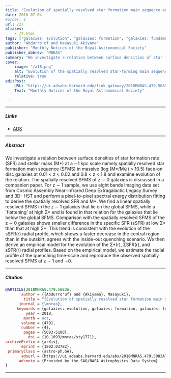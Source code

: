 ```yaml
---
title: "Evolution of spatially resolved star formation main sequence and surface density profiles in massive disc galaxies at 0 < z < 1: inside-out stellar mass buildup and quenching" 
date: 2018-07-04
#order: 1
url: /2/
aliases: 
    - /2.html
tags: ["galaxies: evolution", "galaxies: formation", "galaxies: fundamental parameters", "galaxies: spiral", "galaxies: star formation", "galaxies: structure", "Astrophysics - Astrophysics of Galaxies"]
author: "Abdurro'uf and Masayuki Akiyama"
publisher: "Monthly Notices of the Royal Astronomical Society"
publisher_abbrev: "MNRAS"
summary: "We investigate a relation between surface densities of star formation rate (SFR) and stellar mass (M*) at a ∼1 kpc scale namely spatially resolved star formation main sequence (SFMS) in massive (log (M*/M⊙) > 10.5) face-on disc galaxies at 0.01 < z < 0.02 and 0.8 < z < 1.8 and examine evolution of the relation. The spatially resolved SFMS of z ∼ 0 galaxies is discussed in a companion paper. For z ∼ 1 sample, we use eight bands imaging data set from Cosmic Assembly Near-infrared Deep Extragalactic Legacy Survey and 3D- HST and perform a pixel-to-pixel spectral energy distribution fitting to derive the spatially resolved SFR and M*. We find a linear spatially resolved SFMS in the z ∼ 1 galaxies that lie on the global SFMS, while a `flattening' at high Σ* end is found in that relation for the galaxies that lie below the global SFMS. Comparison with the spatially resolved SFMS of the z ∼ 0 galaxies shows smaller difference in the specific SFR (sSFR) at low Σ* than that at high Σ*. This trend is consistent with the evolution of the sSFR(r) radial profile, which shows a faster decrease in the central region than in the outskirt, agrees with the inside-out quenching scenario. We then derive an empirical model for the evolution of the Σ*(r), ΣSFR(r), and sSFR(r) radial profiles. Based on the empirical model, we estimate the radial profile of the quenching time-scale and reproduce the observed spatially resolved SFMS at z ∼ 1 and ∼0." 
cover:
    image: "/a18.png"
    alt: "Evolution of the spatially resolved star-forming main sequence"
    relative: true
editPost:
    URL: "https://ui.adsabs.harvard.edu/link_gateway/2018MNRAS.479.5083A/doi:10.1093/mnras/sty1771"
    Text: "Monthly Notices of the Royal Astronomical Society"

---
```


---

##### Links

+ [ADS](https://ui.adsabs.harvard.edu/abs/2018MNRAS.479.5083A/abstract)

---

##### Abstract

We investigate a relation between surface densities of star formation rate (SFR) and stellar mass (M*) at a ∼1 kpc scale namely spatially resolved star formation main sequence (SFMS) in massive (log (M*/M⊙) > 10.5) face-on disc galaxies at 0.01 < z < 0.02 and 0.8 < z < 1.8 and examine evolution of the relation. The spatially resolved SFMS of z ∼ 0 galaxies is discussed in a companion paper. For z ∼ 1 sample, we use eight bands imaging data set from Cosmic Assembly Near-infrared Deep Extragalactic Legacy Survey and 3D- HST and perform a pixel-to-pixel spectral energy distribution fitting to derive the spatially resolved SFR and M*. We find a linear spatially resolved SFMS in the z ∼ 1 galaxies that lie on the global SFMS, while a `flattening' at high Σ* end is found in that relation for the galaxies that lie below the global SFMS. Comparison with the spatially resolved SFMS of the z ∼ 0 galaxies shows smaller difference in the specific SFR (sSFR) at low Σ* than that at high Σ*. This trend is consistent with the evolution of the sSFR(r) radial profile, which shows a faster decrease in the central region than in the outskirt, agrees with the inside-out quenching scenario. We then derive an empirical model for the evolution of the Σ*(r), ΣSFR(r), and sSFR(r) radial profiles. Based on the empirical model, we estimate the radial profile of the quenching time-scale and reproduce the observed spatially resolved SFMS at z ∼ 1 and ∼0.

---

##### Citation

```bibtex
@ARTICLE{2018MNRAS.479.5083A,
       author = {{Abdurro'uf} and {Akiyama}, Masayuki},
        title = "{Evolution of spatially resolved star formation main sequence and surface density profiles in massive disc galaxies at 0 {\ensuremath{\lesssim}} z {\ensuremath{\lesssim}} 1: inside-out stellar mass buildup and quenching}",
      journal = {\mnras},
     keywords = {galaxies: evolution, galaxies: formation, galaxies: fundamental parameters, galaxies: spiral, galaxies: star formation, galaxies: structure, Astrophysics - Astrophysics of Galaxies},
         year = 2018,
        month = oct,
       volume = {479},
       number = {4},
        pages = {5083-5100},
          doi = {10.1093/mnras/sty1771},
archivePrefix = {arXiv},
       eprint = {1802.03782},
 primaryClass = {astro-ph.GA},
       adsurl = {https://ui.adsabs.harvard.edu/abs/2018MNRAS.479.5083A},
      adsnote = {Provided by the SAO/NASA Astrophysics Data System}
}
```

---
